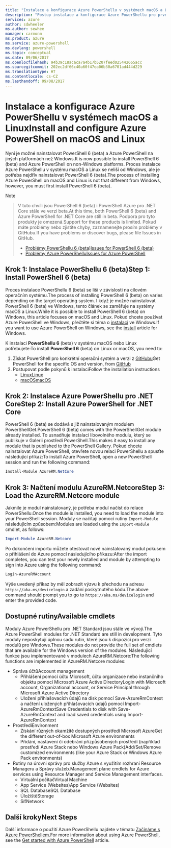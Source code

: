 ```yaml
---
title: "Instalace a konfigurace Azure PowerShellu v systémech macOS a Linux | Dokumentace Microsoftu"
description: "Postup instalace a konfigurace Azure PowerShellu pro první použití v systému macOS nebo Linux"
services: azure
author: sdwheeler
ms.author: sewhee
manager: carmonm
ms.product: azure
ms.service: azure-powershell
ms.devlang: powershell
ms.topic: conceptual
ms.date: 09/06/2017
ms.openlocfilehash: 94b39c18acaca7a4b17b5207feed025442665acc
ms.sourcegitcommit: 202ec2df66c40a60f47ea06b30a6701ad444d229
ms.translationtype: HT
ms.contentlocale: cs-CZ
ms.lasthandoff: 09/08/2017
---
```

# <a name="install-and-configure-azure-powershell-on-macos-and-linux"></a><span data-ttu-id="66067-103">Instalace a konfigurace Azure PowerShellu v systémech macOS a Linux</span><span class="sxs-lookup"><span data-stu-id="66067-103">Install and configure Azure PowerShell on macOS and Linux</span></span>

<span data-ttu-id="66067-104">Nyní je možné nainstalovat PowerShell 6 (beta) a Azure PowerShell na jiných platformách než Windows.</span><span class="sxs-lookup"><span data-stu-id="66067-104">It is now possible to install PowerShell 6 (beta) and Azure PowerShell on non-Windows platforms.</span></span>
<span data-ttu-id="66067-105">Proces instalace Azure PowerShellu v systému macOS a Linux se neliší od Windows, ale je potřeba nejdřív nainstalovat PowerShell 6 (beta).</span><span class="sxs-lookup"><span data-stu-id="66067-105">The process of installing Azure PowerShell on macOS and Linux is not that different from Windows, however, you must first install PowerShell 6 (beta).</span></span>

> [!NOTE]

> <span data-ttu-id="66067-106">V tuto chvíli jsou PowerShell 6 (beta) i PowerShell Azure pro .NET Core stále ve verzi beta.</span><span class="sxs-lookup"><span data-stu-id="66067-106">At this time, both PowerShell 6 (beta) and Azure PowerShell for .NET Core are still in beta.</span></span>
> <span data-ttu-id="66067-107">Podpora pro tyto produkty je omezená.</span><span class="sxs-lookup"><span data-stu-id="66067-107">Support for these products is limited.</span></span> <span data-ttu-id="66067-108">Pokud máte problémy nebo zjistíte chyby, zaznamenejte prosím problémy v GitHubu.</span><span class="sxs-lookup"><span data-stu-id="66067-108">If you have problems or discover bugs, please file Issues in GitHub.</span></span>
>
> * [<span data-ttu-id="66067-109">Problémy PowerShellu 6 (beta)</span><span class="sxs-lookup"><span data-stu-id="66067-109">Issues for PowerShell 6 (beta)</span></span>](https://github.com/PowerShell/PowerShell/issues)
> * [<span data-ttu-id="66067-110">Problémy Azure PowerShellu</span><span class="sxs-lookup"><span data-stu-id="66067-110">Issues for Azure PowerShell</span></span>](https://github.com/azure/azure-docs-powershell/issues)

## <a name="step-1-install-powershell-6-beta"></a><span data-ttu-id="66067-111">Krok 1: Instalace PowerShellu 6 (beta)</span><span class="sxs-lookup"><span data-stu-id="66067-111">Step 1: Install PowerShell 6 (beta)</span></span>

<span data-ttu-id="66067-112">Proces instalace PowerShellu 6 (beta) se liší v závislosti na cílovém operačním systému.</span><span class="sxs-lookup"><span data-stu-id="66067-112">The process of installing PowerShell 6 (beta) on varies depending on the target operating system.</span></span>
<span data-ttu-id="66067-113">I když je možné nainstalovat PowerShell 6 (beta) ve Windows, tento článek se zaměřuje na systémy macOS a Linux.</span><span class="sxs-lookup"><span data-stu-id="66067-113">While it is possible to install PowerShell 6 (beta) on Windows, this article focuses on macOS and Linux.</span></span> <span data-ttu-id="66067-114">Pokud chcete používat Azure PowerShell ve Windows, přečtěte si téma o [instalaci](./install-azurerm-ps.md) ve Windows.</span><span class="sxs-lookup"><span data-stu-id="66067-114">If you want to use Azure PowerShell on Windows, see the [install](./install-azurerm-ps.md) article for Windows.</span></span>

<span data-ttu-id="66067-115">K instalaci **PowerShellu 6** (beta) v systému macOS nebo Linux potřebujete:</span><span class="sxs-lookup"><span data-stu-id="66067-115">To install **PowerShell 6** (beta) on Linux or macOS, you need to:</span></span>

1. <span data-ttu-id="66067-116">Získat PowerShell pro konkrétní operační systém a verzi z [GitHubu](https://github.com/powershell/powershell#get-powershell)</span><span class="sxs-lookup"><span data-stu-id="66067-116">Get PowerShell for the specific OS and version, from [GitHub](https://github.com/powershell/powershell#get-powershell)</span></span>
2. <span data-ttu-id="66067-117">Postupovat podle pokynů k instalaci</span><span class="sxs-lookup"><span data-stu-id="66067-117">Follow the installation instructions</span></span>
   - [<span data-ttu-id="66067-118">Linux</span><span class="sxs-lookup"><span data-stu-id="66067-118">Linux</span></span>](https://github.com/PowerShell/PowerShell/blob/master/docs/installation/linux.md)
   - [<span data-ttu-id="66067-119">macOS</span><span class="sxs-lookup"><span data-stu-id="66067-119">macOS</span></span>](https://github.com/PowerShell/PowerShell/blob/master/docs/installation/linux.md#macos-1012)

## <a name="step-2-install-azure-powershell-for-net-core"></a><span data-ttu-id="66067-120">Krok 2: Instalace Azure PowerShellu pro .NET Core</span><span class="sxs-lookup"><span data-stu-id="66067-120">Step 2: Install Azure PowerShell for .NET Core</span></span>

<span data-ttu-id="66067-121">PowerShell 6 (beta) se dodává s již nainstalovaným modulem PowerShellGet.</span><span class="sxs-lookup"><span data-stu-id="66067-121">PowerShell 6 (beta) comes with the PowerShellGet module already installed.</span></span> <span data-ttu-id="66067-122">To usnadňuje instalaci libovolného modulu, který se publikuje v Galerii prostředí PowerShell.</span><span class="sxs-lookup"><span data-stu-id="66067-122">This makes it easy to install any module that is published to the PowerShell Gallery.</span></span> <span data-ttu-id="66067-123">Pokud chcete nainstalovat Azure PowerShell, otevřete novou relaci PowerShellu a spusťte následující příkaz:</span><span class="sxs-lookup"><span data-stu-id="66067-123">To install Azure PowerShell, open a new PowerShell session and run the following command:</span></span>

```powershell
Install-Module AzureRM.NetCore
```

## <a name="step-3-load-the-azurermnetcore-module"></a><span data-ttu-id="66067-124">Krok 3: Načtení modulu AzureRM.Netcore</span><span class="sxs-lookup"><span data-stu-id="66067-124">Step 3: Load the AzureRM.Netcore module</span></span>

<span data-ttu-id="66067-125">Jakmile je modul nainstalovaný, je potřeba modul načíst do relace PowerShellu.</span><span class="sxs-lookup"><span data-stu-id="66067-125">Once the module is installed, you need to load the module into your PowerShell session.</span></span> <span data-ttu-id="66067-126">Moduly se načítají pomocí rutiny `Import-Module` následujícím způsobem:</span><span class="sxs-lookup"><span data-stu-id="66067-126">Modules are loaded using the `Import-Module` cmdlet, as follows:</span></span>

```powershell
Import-Module AzureRM.Netcore
```

<span data-ttu-id="66067-127">Po dokončení importu můžete otestovat nově nainstalovaný modul pokusem o přihlášení do Azure pomocí následujícího příkazu:</span><span class="sxs-lookup"><span data-stu-id="66067-127">After the import completes, you can test your newly installed and module by attempting to sign into Azure using the following command:</span></span>

```powershell
Login-AzureRMAccount
```

<span data-ttu-id="66067-128">Výše uvedený příkaz by měl zobrazit výzvu k přechodu na adresu `https://aka.ms/devicelogin` a zadání poskytnutého kódu.</span><span class="sxs-lookup"><span data-stu-id="66067-128">The above command should prompt you to go to `https://aka.ms/devicelogin` and enter the provided code.</span></span>

## <a name="available-cmdlets"></a><span data-ttu-id="66067-129">Dostupné rutiny</span><span class="sxs-lookup"><span data-stu-id="66067-129">Available cmdlets</span></span>

<span data-ttu-id="66067-130">Moduly Azure PowerShellu pro .NET Standard jsou stále ve vývoji.</span><span class="sxs-lookup"><span data-stu-id="66067-130">The Azure PowerShell modules for .NET Standard are still in development.</span></span> <span data-ttu-id="66067-131">Tyto moduly neposkytují úplnou sadu rutin, které jsou k dispozici pro verzi modulů pro Windows.</span><span class="sxs-lookup"><span data-stu-id="66067-131">These modules do not provide the full set of cmdlets that are available for the Windows version of the modules.</span></span> <span data-ttu-id="66067-132">Následující funkce jsou implementované v modulech AzureRM.Netcore:</span><span class="sxs-lookup"><span data-stu-id="66067-132">The following functions are implemented in AzureRM.Netcore modules:</span></span>

* <span data-ttu-id="66067-133">Správa účtů</span><span class="sxs-lookup"><span data-stu-id="66067-133">Account management</span></span>
  - <span data-ttu-id="66067-134">Přihlášení pomocí účtu Microsoft, účtu organizace nebo instančního objektu pomocí Microsoft Azure Active Directory</span><span class="sxs-lookup"><span data-stu-id="66067-134">Login with Microsoft account, Organizational account, or Service Principal through Microsoft Azure Active Directory</span></span>
  - <span data-ttu-id="66067-135">Uložení přihlašovacích údajů na disk pomocí Save-AzureRmContext a načtení uložených přihlašovacích údajů pomocí Import-AzureRmContext</span><span class="sxs-lookup"><span data-stu-id="66067-135">Save Credentials to disk with Save-AzureRmContext and load saved credentials using Import-AzureRmContext</span></span>
* <span data-ttu-id="66067-136">Prostředí</span><span class="sxs-lookup"><span data-stu-id="66067-136">Environment</span></span>
  - <span data-ttu-id="66067-137">Získání různých okamžitě dostupných prostředí Microsoft Azure</span><span class="sxs-lookup"><span data-stu-id="66067-137">Get the different out-of-box Microsoft Azure environments</span></span>
  - <span data-ttu-id="66067-138">Přidání, nastavení či odebrání přizpůsobených prostředí (například prostředí Azure Stack nebo Windows Azure Pack)</span><span class="sxs-lookup"><span data-stu-id="66067-138">Add/Set/Remove customized environments (like your Azure Stack or Windows Azure Pack environments)</span></span>
* <span data-ttu-id="66067-139">Rutiny na úrovni správy pro služby Azure s využitím rozhraní Resource Manageru a Správy služeb.</span><span class="sxs-lookup"><span data-stu-id="66067-139">Management plane cmdlets for Azure services using Resource Manager and Service Management interfaces.</span></span>
  - <span data-ttu-id="66067-140">Virtuální počítač</span><span class="sxs-lookup"><span data-stu-id="66067-140">Virtual Machine</span></span>
  - <span data-ttu-id="66067-141">App Service (Websites)</span><span class="sxs-lookup"><span data-stu-id="66067-141">App Service (Websites)</span></span>
  - <span data-ttu-id="66067-142">SQL Database</span><span class="sxs-lookup"><span data-stu-id="66067-142">SQL Database</span></span>
  - <span data-ttu-id="66067-143">Úložiště</span><span class="sxs-lookup"><span data-stu-id="66067-143">Storage</span></span>
  - <span data-ttu-id="66067-144">Síť</span><span class="sxs-lookup"><span data-stu-id="66067-144">Network</span></span>

## <a name="next-steps"></a><span data-ttu-id="66067-145">Další kroky</span><span class="sxs-lookup"><span data-stu-id="66067-145">Next Steps</span></span>

<span data-ttu-id="66067-146">Další informace o použití Azure PowerShellu najdete v tématu [Začínáme s Azure PowerShellem](get-started-azureps.md).</span><span class="sxs-lookup"><span data-stu-id="66067-146">For more information about using Azure PowerShell, see the [Get started with Azure PowerShell](get-started-azureps.md) article.</span></span>
